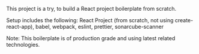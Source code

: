 This project is a try, to build a React project boilerplate from scratch.

Setup includes the following:
React Project (from scratch, not using create-react-app),
babel,
webpack,
eslint,
prettier,
sonarcube-scanner

Note: This boilerplate is of production grade and using latest related technologies.
